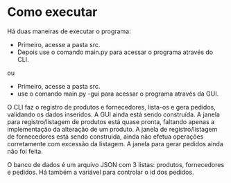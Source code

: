 # Como executar
Há duas maneiras de executar o programa:
- Primeiro, acesse a pasta src.
- Depois use o comando main.py para acessar o programa através do CLI.

ou

- Primeiro, acesse a pasta src.
- use o comando main.py -gui para acessar o programa através da GUI.

O CLI faz o registro de produtos e fornecedores, lista-os e gera pedidos, validando os dados inseridos.
A GUI ainda está sendo construída. 
A janela para registro/listagem de produtos está quase pronta, faltando apenas a implementação da alteração de um produto. 
A janela de registro/listagem de fornecedores está sendo construida, ainda não efetua operações corretamente com excessão da listagem.
A janela para gerar pedidos ainda não foi feita.

O banco de dados é um arquivo JSON com 3 listas: produtos, fornecedores e pedidos. Há também a variável para controlar o id dos pedidos.